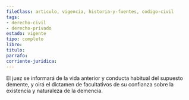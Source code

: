 ```yaml
---
fileClass: articulo, vigencia, historia-y-fuentes, codigo-civil
tags:
- derecho-civil
- derecho-privado
estado: vigente
tipo: completo
libro:
titulo:
parrafo:
corriente-juridica:
---
```

El juez se informará de la vida anterior y conducta habitual del supuesto demente, y oirá el dictamen de facultativos de su confianza sobre la existencia y naturaleza de la demencia.